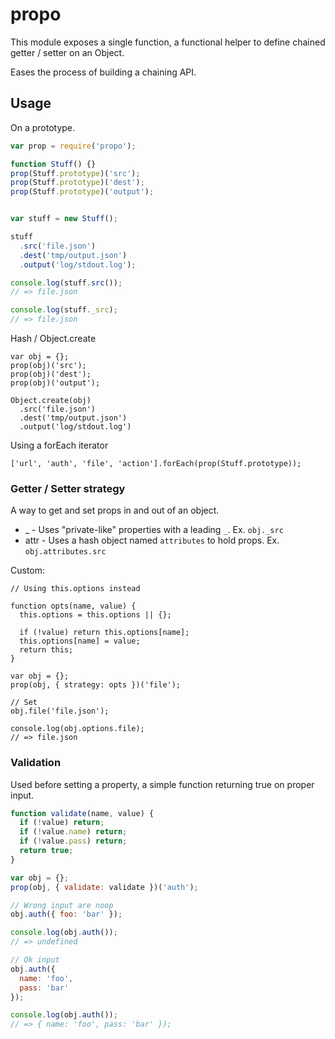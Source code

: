 
# propo

This module exposes a single function, a functional helper to define
chained getter / setter on an Object.

Eases the process of building a chaining API.

## Usage

On a prototype.

```js
var prop = require('propo');

function Stuff() {}
prop(Stuff.prototype)('src');
prop(Stuff.prototype)('dest');
prop(Stuff.prototype)('output');


var stuff = new Stuff();

stuff
  .src('file.json')
  .dest('tmp/output.json')
  .output('log/stdout.log');

console.log(stuff.src());
// => file.json

console.log(stuff._src);
// => file.json
```

Hash / Object.create

```
var obj = {};
prop(obj)('src');
prop(obj)('dest');
prop(obj)('output');

Object.create(obj)
  .src('file.json')
  .dest('tmp/output.json')
  .output('log/stdout.log')
```

Using a forEach iterator

```
['url', 'auth', 'file', 'action'].forEach(prop(Stuff.prototype));
```

### Getter / Setter strategy

A way to get and set props in and out of an object.

- _ - Uses "private-like" properties with a leading `_`. Ex. `obj._src`
- attr - Uses a hash object named `attributes` to hold props. Ex. `obj.attributes.src`

Custom:

```
// Using this.options instead

function opts(name, value) {
  this.options = this.options || {};

  if (!value) return this.options[name];
  this.options[name] = value;
  return this;
}

var obj = {};
prop(obj, { strategy: opts })('file');

// Set
obj.file('file.json');

console.log(obj.options.file);
// => file.json
```

### Validation

Used before setting a property, a simple function returning true on
proper input.

```js
function validate(name, value) {
  if (!value) return;
  if (!value.name) return;
  if (!value.pass) return;
  return true;
}

var obj = {};
prop(obj, { validate: validate })('auth');

// Wrong input are noop
obj.auth({ foo: 'bar' });

console.log(obj.auth());
// => undefined

// Ok input
obj.auth({
  name: 'foo',
  pass: 'bar'
});

console.log(obj.auth());
// => { name: 'foo', pass: 'bar' });
```

